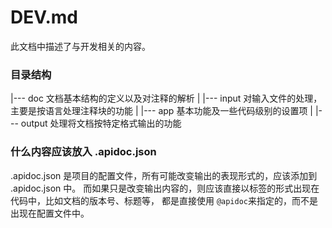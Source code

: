 DEV.md
===

此文档中描述了与开发相关的内容。


### 目录结构

 |--- doc  文档基本结构的定义以及对注释的解析
 |
 |--- input 对输入文件的处理，主要是按语言处理注释块的功能
 |
 |--- app 基本功能及一些代码级别的设置项
 |
 |--- output 处理将文档按特定格式输出的功能


### 什么内容应该放入 .apidoc.json

.apidoc.json 是项目的配置文件，所有可能改变输出的表现形式的，应该添加到 .apidoc.json 中。
而如果只是改变输出内容的，则应该直接以标签的形式出现在代码中，比如文档的版本号、标题等，
都是直接使用 `@apidoc`来指定的，而不是出现在配置文件中。
